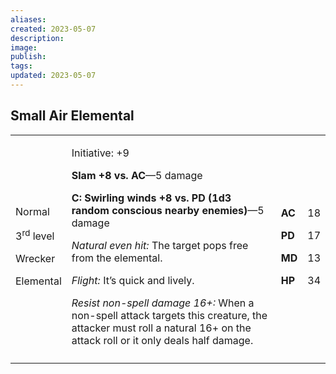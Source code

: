 ```yaml
---
aliases: 
created: 2023-05-07
description: 
image: 
publish: 
tags: 
updated: 2023-05-07
---
```


## Small Air Elemental

<table>
<colgroup>
<col style="width: 16%" />
<col style="width: 72%" />
<col style="width: 5%" />
<col style="width: 5%" />
</colgroup>
<tbody>
<tr class="odd">
<td><p>Normal</p>
<p>3<sup>rd</sup> level</p>
<p>Wrecker</p>
<p>Elemental</p></td>
<td><p>Initiative: +9</p>
<p><strong>Slam +8 vs. AC</strong>—5 damage</p>
<p><strong>C: Swirling winds +8 vs. PD (1d3 random conscious nearby
enemies)</strong>—5 damage</p>
<p><em>Natural even hit:</em> The target pops free from the
elemental.</p>
<p><em>Flight:</em> It’s quick and lively.</p>
<p><em>Resist non-spell damage 16+:</em> When a non-spell attack targets
this creature, the attacker must roll a natural 16+ on the attack roll
or it only deals half damage.</p></td>
<td><p><strong>AC</strong></p>
<p><strong>PD</strong></p>
<p><strong>MD</strong></p>
<p><strong>HP</strong></p></td>
<td><p>18</p>
<p>17</p>
<p>13</p>
<p>34</p></td>
</tr>
<tr class="even">
<td></td>
<td></td>
<td></td>
<td></td>
</tr>
</tbody>
</table>

